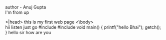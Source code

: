 author - Anuj Gupta
<br>
I'm from up 
<HTML>
<head>
<title>
  <body>
  the national flag of India bears three colours namely 
  <ul>
      <li> saffron 
      <li> white 
      <li> green 
      
  <|ul>
 <|body>
 <|HTML>

 <html></html> 
 <head></head>
<title>.   </title>
<|head>
<body>
this is my first web page 
<\body>
</html>
  <br>
hii 

<html>
  <title> find my page
  </title>
  <head>
    listen 
  </head>
  <body> 
    just go 
  </body>
  
</html>
#include<stdio.h>
#include<conio.h>
void main()
{
printf("hello Bhai");
getch();
}

<html>
  <head>
    <title> hello</title>
  </head>
  <body>
    hello sir how are you 
  </body>
</html>
